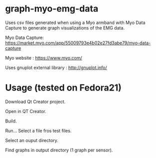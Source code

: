 # graph-myo-emg-data

Uses csv files generated when using a Myo armband with Myo Data Capture to generate graph visualizations of the EMG data.

Myo Data Capture: https://market.myo.com/app/55009793e4b02e27fd3abe79/myo-data-capture

Myo website : https://www.myo.com/

Uses gnuplot external library : http://gnuplot.info/

# Usage (tested on Fedora21)

Download Qt Creator project.

Open in QT Creator.

Build.

Run...
Select a file fros test files.

Select an ouput directory.

Find graphs in output directory (1 graph per sensor).
